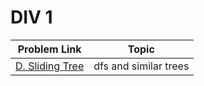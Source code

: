 # DIV 1

| Problem Link | Topic |
|--------------|--------------|
| [D. Sliding Tree](https://codeforces.com/contest/2134/problem/D) | dfs and similar trees |
